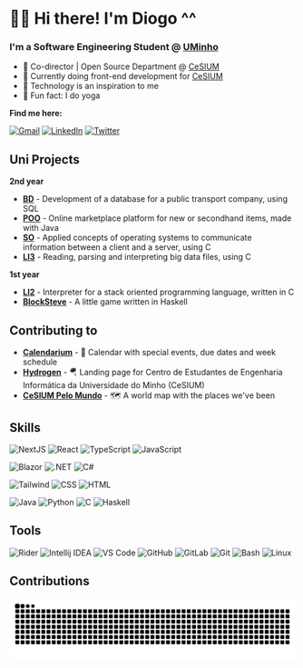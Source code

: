 # 👋🏼 Hi there! I'm Diogo \^\^

### I'm a Software Engineering Student @ [UMinho](https://uminho.pt)
- 🍊 Co-director | Open Source Department @ [CeSIUM](cesium.di.uminho.pt)
- 📂 Currently doing front-end development for [CeSIUM](github.com/cesium)
- 💾 Technology is an inspiration to me
- 🌱 Fun fact: I do yoga

**Find me here:**

[![Gmail](https://img.shields.io/badge/Gmail-D14836?style=for-the-badge&logo=gmail&logoColor=white)](mailto:diogomatos@duck.com)
[![LinkedIn](https://img.shields.io/badge/LinkedIn-0077B5?style=for-the-badge&logo=linkedin&logoColor=white)](https://www.linkedin.com/in/diogo-matos)
[![Twitter](https://img.shields.io/badge/Twitter-1DA1F2?style=for-the-badge&logo=twitter&logoColor=white)](https://twitter.com/imdiogo_m)

## Uni Projects

**2nd year**
- [**BD**](https://github.com/diogogmatos/BD-Grupo20) - Development of a database for a public transport company, using SQL
- [**POO**](https://github.com/diogogmatos/POO) - Online marketplace platform for new or secondhand items, made with Java
- [**SO**](https://github.com/diogogmatos/SO) - Applied concepts of operating systems to communicate information between a client and a server, using C
- [**LI3**](https://github.com/diogogmatos/LI3-GRUPO29) - Reading, parsing and interpreting big data files, using C

**1st year**
- [**LI2**](https://github.com/diogogmatos/li2-pl5g05) - Interpreter for a stack oriented programming language, written in C
- [**BlockSteve**](https://github.com/diogogmatos/blocksteve) - A little game written in Haskell

## Contributing to

- [**Calendarium**](https://github.com/cesium/calendarium) - :calendar: Calendar with special events, due dates and week schedule
- [**Hydrogen**](https://github.com/cesium/hydrogen) - 🪂 Landing page for Centro de Estudantes de Engenharia Informática da Universidade do Minho (CeSIUM)
- [**CeSIUM Pelo Mundo**](https://github.com/cesium/CeSIUMpeloMundo) - :world_map: A world map with the places we've been

## Skills

![NextJS](https://img.shields.io/badge/Next.JS-000000?style=for-the-badge&logo=nextdotjs&logoColor=ffffff)
![React](https://img.shields.io/badge/React-001e26?style=for-the-badge&logo=react&logoColor=61DAFB)
![TypeScript](https://img.shields.io/badge/TypeScript-007ACC?style=for-the-badge&logo=typescript&logoColor=white)
![JavaScript](https://img.shields.io/badge/JavaScript-F7DF1E?style=for-the-badge&logo=javascript&logoColor=black)

![Blazor](https://img.shields.io/badge/blazor-%235C2D91.svg?style=for-the-badge&logo=blazor&logoColor=white)
![.NET](https://img.shields.io/badge/.NET-512bd4?style=for-the-badge&logo=.net&logoColor=white)
![C#](https://img.shields.io/badge/c%23-%23239120.svg?style=for-the-badge&logo=csharp&logoColor=white)

![Tailwind](https://img.shields.io/badge/Tailwind_CSS-121b2d?style=for-the-badge&logo=tailwind-css&logoColor=16bdca)
![CSS](https://img.shields.io/badge/CSS-1b73ba?&style=for-the-badge&logo=css3&logoColor=white)
![HTML](https://img.shields.io/badge/HTML-e44d26?style=for-the-badge&logo=html5&logoColor=white)

![Java](https://img.shields.io/badge/Java-ED8B00?style=for-the-badge&logo=openjdk&logoColor=white)
![Python](https://img.shields.io/badge/Python-3776AB?style=for-the-badge&logo=python&logoColor=white)
![C](https://img.shields.io/badge/C-00599C?style=for-the-badge&logo=c&logoColor=white)
![Haskell](https://img.shields.io/badge/Haskell-5D4F85?style=for-the-badge&logo=haskell&logoColor=white)
<!-- ![C#](https://raw.githubusercontent.com/devicons/devicon/2ae2a900d2f041da66e950e4d48052658d850630/icons/csharp/csharp-original.svg) -->

## Tools

![Rider](https://img.shields.io/badge/Rider-000000?style=for-the-badge&logo=Rider&logoColor=white)
![Intellij IDEA](https://img.shields.io/badge/IntelliJ_IDEA-000000.svg?style=for-the-badge&logo=intellij-idea&logoColor=white)
![VS Code](https://img.shields.io/badge/Visual_Studio_Code-0078D4?style=for-the-badge&logo=visual%20studio%20code&logoColor=white)
![GitHub](https://img.shields.io/badge/GitHub-100000?style=for-the-badge&logo=github&logoColor=white)
![GitLab](https://img.shields.io/badge/GitLab-330F63?style=for-the-badge&logo=gitlab&logoColor=white)
![Git](https://img.shields.io/badge/GIT-E44C30?style=for-the-badge&logo=git&logoColor=white)
![Bash](https://img.shields.io/badge/GNU%20Bash-242c34?style=for-the-badge&logo=GNU%20Bash&logoColor=white)
![Linux](https://img.shields.io/badge/Linux-FCC624?style=for-the-badge&logo=linux&logoColor=black)
<!--
### Stats

![Most Used Languages](https://github-readme-stats.vercel.app/api/top-langs/?username=diogogmatos&theme=tokyonight)
-->
## Contributions

<picture>
  <source media="(prefers-color-scheme: dark)" srcset="https://github.com/diogogmatos/diogogmatos/blob/output/github-snake-dark.svg" />
  <source media="(prefers-color-scheme: light)" srcset="https://github.com/diogogmatos/diogogmatos/blob/output/github-snake.svg" />
  <img alt="github-snake" src="github-snake.svg" />
</picture>
